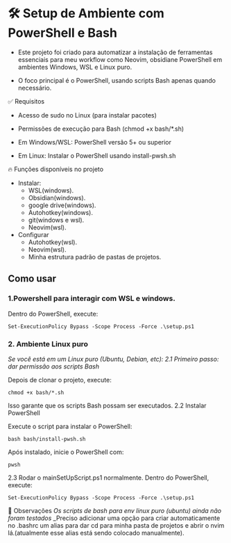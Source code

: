 # 🛠 Setup de Ambiente com PowerShell e Bash

- Este projeto foi criado para automatizar a instalação de ferramentas essenciais para meu workflow como Neovim, obsidiane PowerShell em ambientes Windows, WSL e Linux puro.

- O foco principal é o PowerShell, usando scripts Bash apenas quando necessário.

✅ Requisitos

- Acesso de sudo no Linux (para instalar pacotes)

- Permissões de execução para Bash (chmod +x bash/\*.sh)

- Em Windows/WSL: PowerShell versão 5+ ou superior

- Em Linux: Instalar o PowerShell usando install-pwsh.sh

🔥 Funções disponíveis no projeto

- Instalar:
  - WSL(windows).
  - Obsidian(windows).
  - google drive(windows).
  - Autohotkey(windows).
  - git(windows e wsl).
  - Neovim(wsl).
- Configurar
  - Autohotkey(wsl).
  - Neovim(wsl).
  - Minha estrutura padrão de pastas de projetos.

## Como usar

### 1.Powershell para interagir com WSL e windows.

Dentro do PowerShell, execute:

```
Set-ExecutionPolicy Bypass -Scope Process -Force .\setup.ps1
```

### 2. Ambiente Linux puro

_Se você está em um Linux puro (Ubuntu, Debian, etc): 2.1 Primeiro passo: dar permissão aos scripts Bash_

Depois de clonar o projeto, execute:

```
chmod +x bash/*.sh
```

Isso garante que os scripts Bash possam ser executados. 2.2 Instalar PowerShell

Execute o script para instalar o PowerShell:

```
bash bash/install-pwsh.sh
```

Após instalado, inicie o PowerShell com:

```
pwsh
```

2.3 Rodar o mainSetUpScript.ps1 normalmente. Dentro do PowerShell, execute:

```
Set-ExecutionPolicy Bypass -Scope Process -Force .\setup.ps1
```

📌 Observações
_Os scripts de bash para env linux puro (ubuntu) ainda não foram testados_
\_Preciso adicionar uma opção para criar automaticamente no .bashrc um alias para dar cd para minha pasta de projetos e abrir o nvim lá.(atualmente esse alias está sendo colocado manualmente).
